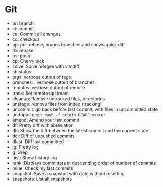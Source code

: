 # Git
* br: branch
* ci: commit
* ca: Commit all changes
* co: checkout
* up: pull rebase, prunes branches and shows quick diff
* rb: rebase
* ps: push
* cp: Cherry pick
* solve: Solve merges with vimdiff
* st: status
* tags: verbose output of tags
* branches: : verbose output of branches
* remotes: verbose output of remote
* track: Set remote upstream
* cleanup: Remove untracked files, directories
* unstage: remove files from index (tracking)
* uncommit: go back before last commit, with files in uncommitted state
* undopush: <code>git push -f origin HEAD^:master</code>
* amend: Amend your last commit
* df: Pretty diff with abreviation
* dh: Show the diff between the latest commit and the current state
* dci: Diff of unpushed commits
* dlast: Diff last committed
* lg: Pretty log
* g: Grep
* hist: Show history log
* rank: Displays committers in descending order of number of commits
* mine: Check my last commits
* snapshot: Save a snapshot with date without resetting
* snapshots: List all snapshots